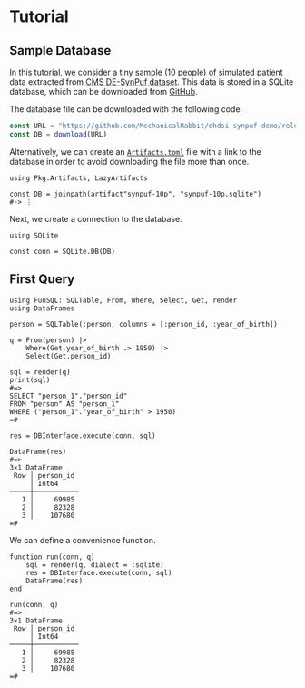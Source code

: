 # Tutorial

## Sample Database

In this tutorial, we consider a tiny sample (10 people) of simulated patient
data extracted from [CMS DE-SynPuf
dataset](https://www.cms.gov/Research-Statistics-Data-and-Systems/Downloadable-Public-Use-Files/SynPUFs/DE_Syn_PUF).
This data is stored in a SQLite database, which can be downloaded from
[GitHub](https://github.com/MechanicalRabbit/ohdsi-synpuf-demo/releases/download/20210412/synpuf-10p.sqlite).

The database file can be downloaded with the following code.

```julia
const URL = "https://github.com/MechanicalRabbit/ohdsi-synpuf-demo/releases/download/20210412/synpuf-10p.sqlite"
const DB = download(URL)
```

Alternatively, we can create an [`Artifacts.toml`](../Artifacts.toml) file with
a link to the database in order to avoid downloading the file more than once.

    using Pkg.Artifacts, LazyArtifacts

    const DB = joinpath(artifact"synpuf-10p", "synpuf-10p.sqlite")
    #-> ⋮

Next, we create a connection to the database.

    using SQLite

    const conn = SQLite.DB(DB)

## First Query

    using FunSQL: SQLTable, From, Where, Select, Get, render
    using DataFrames

    person = SQLTable(:person, columns = [:person_id, :year_of_birth])

    q = From(person) |>
        Where(Get.year_of_birth .> 1950) |>
        Select(Get.person_id)

    sql = render(q)
    print(sql)
    #=>
    SELECT "person_1"."person_id"
    FROM "person" AS "person_1"
    WHERE ("person_1"."year_of_birth" > 1950)
    =#

    res = DBInterface.execute(conn, sql)

    DataFrame(res)
    #=>
    3×1 DataFrame
     Row │ person_id
         │ Int64
    ─────┼───────────
       1 │     69985
       2 │     82328
       3 │    107680
    =#

We can define a convenience function.

    function run(conn, q)
        sql = render(q, dialect = :sqlite)
        res = DBInterface.execute(conn, sql)
        DataFrame(res)
    end

    run(conn, q)
    #=>
    3×1 DataFrame
     Row │ person_id
         │ Int64
    ─────┼───────────
       1 │     69985
       2 │     82328
       3 │    107680
    =#

